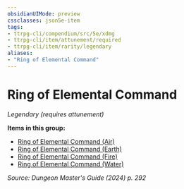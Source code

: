```yaml
---
obsidianUIMode: preview
cssclasses: json5e-item
tags:
- ttrpg-cli/compendium/src/5e/xdmg
- ttrpg-cli/item/attunement/required
- ttrpg-cli/item/rarity/legendary
aliases: 
- "Ring of Elemental Command"
---
```

# Ring of Elemental Command
*Legendary (requires attunement)*  



**Items in this group:**

- [Ring of Elemental Command (Air)](2-Mechanics/CLI/items/ring-of-elemental-command-air-xdmg.md)
- [Ring of Elemental Command (Earth)](2-Mechanics/CLI/items/ring-of-elemental-command-earth-xdmg.md)
- [Ring of Elemental Command (Fire)](2-Mechanics/CLI/items/ring-of-elemental-command-fire-xdmg.md)
- [Ring of Elemental Command (Water)](2-Mechanics/CLI/items/ring-of-elemental-command-water-xdmg.md)

*Source: Dungeon Master's Guide (2024) p. 292*